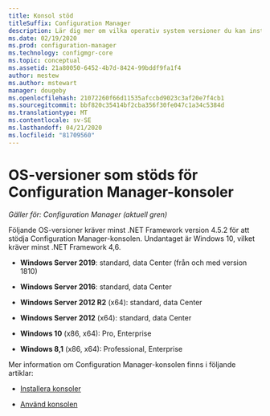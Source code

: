 ```yaml
---
title: Konsol stöd
titleSuffix: Configuration Manager
description: Lär dig mer om vilka operativ system versioner du kan installera Configuration Manager-konsolen.
ms.date: 02/19/2020
ms.prod: configuration-manager
ms.technology: configmgr-core
ms.topic: conceptual
ms.assetid: 21a80050-6452-4b7d-8424-99bddf9fa1f4
author: mestew
ms.author: mstewart
manager: dougeby
ms.openlocfilehash: 21072260f66d11535afccbd9023c3af20e7f4cb1
ms.sourcegitcommit: bbf820c35414bf2cba356f30fe047c1a34c5384d
ms.translationtype: MT
ms.contentlocale: sv-SE
ms.lasthandoff: 04/21/2020
ms.locfileid: "81709560"
---
```

# <a name="supported-os-versions-for-configuration-manager-consoles"></a>OS-versioner som stöds för Configuration Manager-konsoler

*Gäller för: Configuration Manager (aktuell gren)*

Följande OS-versioner kräver minst .NET Framework version 4.5.2 för att stödja Configuration Manager-konsolen. Undantaget är Windows 10, vilket kräver minst .NET Framework 4,6.  

- **Windows Server 2019**: standard, data Center (från och med version 1810)  

- **Windows Server 2016**: standard, data Center  

- **Windows Server 2012 R2** (x64): standard, data Center  

- **Windows Server 2012** (x64): standard, data Center  

- **Windows 10** (x86, x64): Pro, Enterprise  

- **Windows 8,1** (x86, x64): Professional, Enterprise  

Mer information om Configuration Manager-konsolen finns i följande artiklar:

- [Installera konsoler](../../servers/deploy/install/install-consoles.md)  

- [Använd konsolen](../../servers/manage/admin-console.md)  
